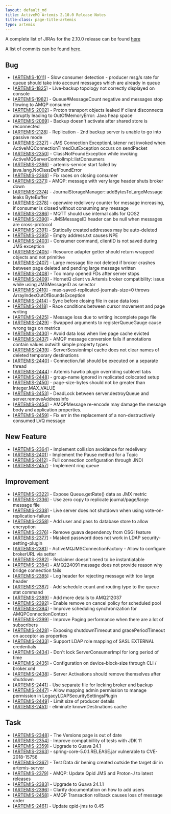 ```yaml
---
layout: default_md
title: ActiveMQ Artemis 2.10.0 Release Notes
title-class: page-title-artemis
type: artemis
---
```


A complete list of JIRAs for the 2.10.0 release can be found [here](https://issues.apache.org/jira/secure/ReleaseNote.jspa?projectId=12315920&version=12345602)

A list of commits can be found [here](commit-report-2.10.0).

## Bug

*   [[ARTEMIS-1011](https://issues.apache.org/jira/browse/ARTEMIS-1011)] - Slow consumer detection - producer msg/s rate for queue should take into account messages which are already in queue
*   [[ARTEMIS-1825](https://issues.apache.org/jira/browse/ARTEMIS-1825)] - Live-backup topology not correctly displayed on console
*   [[ARTEMIS-1982](https://issues.apache.org/jira/browse/ARTEMIS-1982)] - Queue#MessageCount negative and messages stop flowing to AMQP consumer
*   [[ARTEMIS-2002](https://issues.apache.org/jira/browse/ARTEMIS-2002)] - Proton transport objects leaked if client disconnects abruptly leading to OutOfMemoryError: Java heap space
*   [[ARTEMIS-2069](https://issues.apache.org/jira/browse/ARTEMIS-2069)] - Backup doesn't activate after shared store is reconnected
*   [[ARTEMIS-2128](https://issues.apache.org/jira/browse/ARTEMIS-2128)] - Replication - 2nd backup server is unable to go into passive mode
*   [[ARTEMIS-2327](https://issues.apache.org/jira/browse/ARTEMIS-2327)] - JMS Connection ExceptionListener not invoked when ActiveMQConnectionTimedOutException occurs on sendPacket
*   [[ARTEMIS-2350](https://issues.apache.org/jira/browse/ARTEMIS-2350)] - ClassNotFoundException while invoking ActiveMQServerControlImpl::listConsumers
*   [[ARTEMIS-2366](https://issues.apache.org/jira/browse/ARTEMIS-2366)] - artemis-service start failed by java.lang.NoClassDefFoundError
*   [[ARTEMIS-2368](https://issues.apache.org/jira/browse/ARTEMIS-2368)] - Fix races on closing consumer
*   [[ARTEMIS-2371](https://issues.apache.org/jira/browse/ARTEMIS-2371)] - AMQP: message with very large header shuts broker down
*   [[ARTEMIS-2374](https://issues.apache.org/jira/browse/ARTEMIS-2374)] - JournalStorageManager::addBytesToLargeMessage leaks ByteBuffer
*   [[ARTEMIS-2378](https://issues.apache.org/jira/browse/ARTEMIS-2378)] - openwire redelivery counter for message increasing, if consumer is closed without consuming any message
*   [[ARTEMIS-2386](https://issues.apache.org/jira/browse/ARTEMIS-2386)] - MQTT should use internal calls for QOS2
*   [[ARTEMIS-2390](https://issues.apache.org/jira/browse/ARTEMIS-2390)] - JMSMessageID header can be null when messages are cross-protocol
*   [[ARTEMIS-2391](https://issues.apache.org/jira/browse/ARTEMIS-2391)] - Statically created addresses may be auto-deleted
*   [[ARTEMIS-2395](https://issues.apache.org/jira/browse/ARTEMIS-2395)] - Empty address.txt causes NPE
*   [[ARTEMIS-2403](https://issues.apache.org/jira/browse/ARTEMIS-2403)] - Consumer command, clientID is not saved during JMS exception
*   [[ARTEMIS-2405](https://issues.apache.org/jira/browse/ARTEMIS-2405)] - Resource adapter getter should return wrapped objects and not primitive
*   [[ARTEMIS-2407](https://issues.apache.org/jira/browse/ARTEMIS-2407)] - Large message file not deleted if broker crashes between page deleted and pending large message written
*   [[ARTEMIS-2408](https://issues.apache.org/jira/browse/ARTEMIS-2408)] - Too many opened FDs after server stops
*   [[ARTEMIS-2409](https://issues.apache.org/jira/browse/ARTEMIS-2409)] - HornetQ client vs Artemis broker compatibility: issue while using JMSMessageID as selector
*   [[ARTEMIS-2410](https://issues.apache.org/jira/browse/ARTEMIS-2410)] - max-saved-replicated-journals-size=0 throws ArrayIndexOutOfBoundsException
*   [[ARTEMIS-2414](https://issues.apache.org/jira/browse/ARTEMIS-2414)] - Sync before closing file in case data loss
*   [[ARTEMIS-2418](https://issues.apache.org/jira/browse/ARTEMIS-2418)] - Race conditions between cursor movement and page writing
*   [[ARTEMIS-2425](https://issues.apache.org/jira/browse/ARTEMIS-2425)] - Message loss due to writing incomplete page file
*   [[ARTEMIS-2429](https://issues.apache.org/jira/browse/ARTEMIS-2429)] - Swapped arguments to registerQueueGauge cause wrong tags on metrics
*   [[ARTEMIS-2430](https://issues.apache.org/jira/browse/ARTEMIS-2430)] - Avoid data loss when live page cache evicted
*   [[ARTEMIS-2437](https://issues.apache.org/jira/browse/ARTEMIS-2437)] - AMQP message conversion fails if annotations contain values outwith simple property types
*   [[ARTEMIS-2439](https://issues.apache.org/jira/browse/ARTEMIS-2439)] - ServerSessionImpl cache does not clear names of deleted temporary destinations
*   [[ARTEMIS-2440](https://issues.apache.org/jira/browse/ARTEMIS-2440)] - Connection.fail should be executed on a separate thread
*   [[ARTEMIS-2444](https://issues.apache.org/jira/browse/ARTEMIS-2444)] - Artemis hawtio plugin overriding sublevel tabs
*   [[ARTEMIS-2448](https://issues.apache.org/jira/browse/ARTEMIS-2448)] - group-name ignored in replicated colocated setup
*   [[ARTEMIS-2450](https://issues.apache.org/jira/browse/ARTEMIS-2450)] - page-size-bytes should not be greater than Integer.MAX_VALUE
*   [[ARTEMIS-2453](https://issues.apache.org/jira/browse/ARTEMIS-2453)] - DeadLock between server.destroyQueue and server.removeAddressInfo
*   [[ARTEMIS-2454](https://issues.apache.org/jira/browse/ARTEMIS-2454)] - AMQPMessage re-encode may damage the message body and application properties.
*   [[ARTEMIS-2459](https://issues.apache.org/jira/browse/ARTEMIS-2459)] - Fix err in the replacement of a non-destructively consumed LVQ message

## New Feature

*   [[ARTEMIS-2364](https://issues.apache.org/jira/browse/ARTEMIS-2364)] - Implement collision avoidance for redelivery
*   [[ARTEMIS-2401](https://issues.apache.org/jira/browse/ARTEMIS-2401)] - Implement the Pause method for a Topic
*   [[ARTEMIS-2412](https://issues.apache.org/jira/browse/ARTEMIS-2412)] - Full connection configuration through JNDI
*   [[ARTEMIS-2457](https://issues.apache.org/jira/browse/ARTEMIS-2457)] - Implement ring queue

## Improvement

*   [[ARTEMIS-2322](https://issues.apache.org/jira/browse/ARTEMIS-2322)] - Expose Queue.getRate() data as JMX metric
*   [[ARTEMIS-2336](https://issues.apache.org/jira/browse/ARTEMIS-2336)] - Use zero copy to replicate journal/page/large message file
*   [[ARTEMIS-2338](https://issues.apache.org/jira/browse/ARTEMIS-2338)] - Live server does not shutdown when using vote-on-replication-failure
*   [[ARTEMIS-2358](https://issues.apache.org/jira/browse/ARTEMIS-2358)] - Add user and pass to database store to allow encryption
*   [[ARTEMIS-2376](https://issues.apache.org/jira/browse/ARTEMIS-2376)] - Remove guava dependency from OSGi feature
*   [[ARTEMIS-2377](https://issues.apache.org/jira/browse/ARTEMIS-2377)] - Masked password does not work in LDAP security-setting-plugin
*   [[ARTEMIS-2381](https://issues.apache.org/jira/browse/ARTEMIS-2381)] - ActiveMQJMSConnectionFactory - Allow to configure brokerURL via setter
*   [[ARTEMIS-2382](https://issues.apache.org/jira/browse/ARTEMIS-2382)] - Reclaimer doesn't need to be instantiatable
*   [[ARTEMIS-2384](https://issues.apache.org/jira/browse/ARTEMIS-2384)] - AMQ224091 message does not provide reason why bridge connection fails
*   [[ARTEMIS-2385](https://issues.apache.org/jira/browse/ARTEMIS-2385)] - Log header for rejecting message with too large header
*   [[ARTEMIS-2387](https://issues.apache.org/jira/browse/ARTEMIS-2387)] - Add schedule count and routing type to the queue stat command
*   [[ARTEMIS-2389](https://issues.apache.org/jira/browse/ARTEMIS-2389)] - Add more details to AMQ212037
*   [[ARTEMIS-2392](https://issues.apache.org/jira/browse/ARTEMIS-2392)] - Enable remove on cancel policy for scheduled pool
*   [[ARTEMIS-2394](https://issues.apache.org/jira/browse/ARTEMIS-2394)] - Improve scheduling synchronization for AMQPConnectionContext
*   [[ARTEMIS-2399](https://issues.apache.org/jira/browse/ARTEMIS-2399)] - Improve Paging performance when there are a lot of subscribers
*   [[ARTEMIS-2428](https://issues.apache.org/jira/browse/ARTEMIS-2428)] - Exposing shutdownTimeout and gracePeriodTimeout on acceptor as properties
*   [[ARTEMIS-2433](https://issues.apache.org/jira/browse/ARTEMIS-2433)] - Support LDAP role mapping of SASL EXTERNAL credentials
*   [[ARTEMIS-2434](https://issues.apache.org/jira/browse/ARTEMIS-2434)] - Don't lock ServerConsumerImpl for long period of time
*   [[ARTEMIS-2435](https://issues.apache.org/jira/browse/ARTEMIS-2435)] - Configuration on device-block-size through CLI / broker.xml
*   [[ARTEMIS-2438](https://issues.apache.org/jira/browse/ARTEMIS-2438)] - Server Activations should remove themselves after shutdown
*   [[ARTEMIS-2441](https://issues.apache.org/jira/browse/ARTEMIS-2441)] - Use separate file for locking broker and backup
*   [[ARTEMIS-2447](https://issues.apache.org/jira/browse/ARTEMIS-2447)] - Allow mapping admin permission to manage permission in LegacyLDAPSecuritySettingsPlugin
*   [[ARTEMIS-2449](https://issues.apache.org/jira/browse/ARTEMIS-2449)] - Limit size of producer details
*   [[ARTEMIS-2451](https://issues.apache.org/jira/browse/ARTEMIS-2451)] - eliminate knownDestinations cache

## Task

*   [[ARTEMIS-2348](https://issues.apache.org/jira/browse/ARTEMIS-2348)] - The Versions page is out of date
*   [[ARTEMIS-2354](https://issues.apache.org/jira/browse/ARTEMIS-2354)] - Improve compatibillity of tests with JDK 11
*   [[ARTEMIS-2359](https://issues.apache.org/jira/browse/ARTEMIS-2359)] - Upgrade to Guava 24.1
*   [[ARTEMIS-2363](https://issues.apache.org/jira/browse/ARTEMIS-2363)] - spring-core-5.0.1.RELEASE.jar vulnerable to CVE-2018-15756
*   [[ARTEMIS-2367](https://issues.apache.org/jira/browse/ARTEMIS-2367)] - Test Data dir bening created outside the target dir in artemis-server
*   [[ARTEMIS-2379](https://issues.apache.org/jira/browse/ARTEMIS-2379)] - AMQP: Update Qpid JMS and Proton-J to latest releases
*   [[ARTEMIS-2383](https://issues.apache.org/jira/browse/ARTEMIS-2383)] - Upgrade to Guava 24.1.1
*   [[ARTEMIS-2396](https://issues.apache.org/jira/browse/ARTEMIS-2396)] - Clarify documentation on how to add users
*   [[ARTEMIS-2458](https://issues.apache.org/jira/browse/ARTEMIS-2458)] - AMQP Transaction rollback causes loss of message order
*   [[ARTEMIS-2461](https://issues.apache.org/jira/browse/ARTEMIS-2461)] - Update qpid-jms to 0.45

